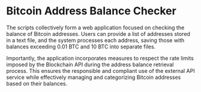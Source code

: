 # Bitcoin Address Balance Checker
The scripts collectively form a web application focused on checking the balance of Bitcoin addresses. Users can provide a list of addresses stored in a text file, and the system processes each address, saving those with balances exceeding 0.01 BTC and 10 BTC into separate files. 

Importantly, the application incorporates measures to respect the rate limits imposed by the Blockchain API during the address balance retrieval process. This ensures the responsible and compliant use of the external API service while effectively managing and categorizing Bitcoin addresses based on their balances.
